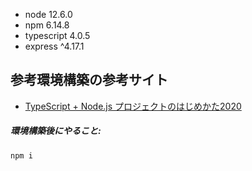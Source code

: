 - node 12.6.0
- npm 6.14.8
- typescript 4.0.5
- express ^4.17.1

## 参考環境構築の参考サイト

- [TypeScript + Node.js プロジェクトのはじめかた2020](https://qiita.com/notakaos/items/3bbd2293e2ff286d9f49)

##### 環境構築後にやること:
```
npm i
```
